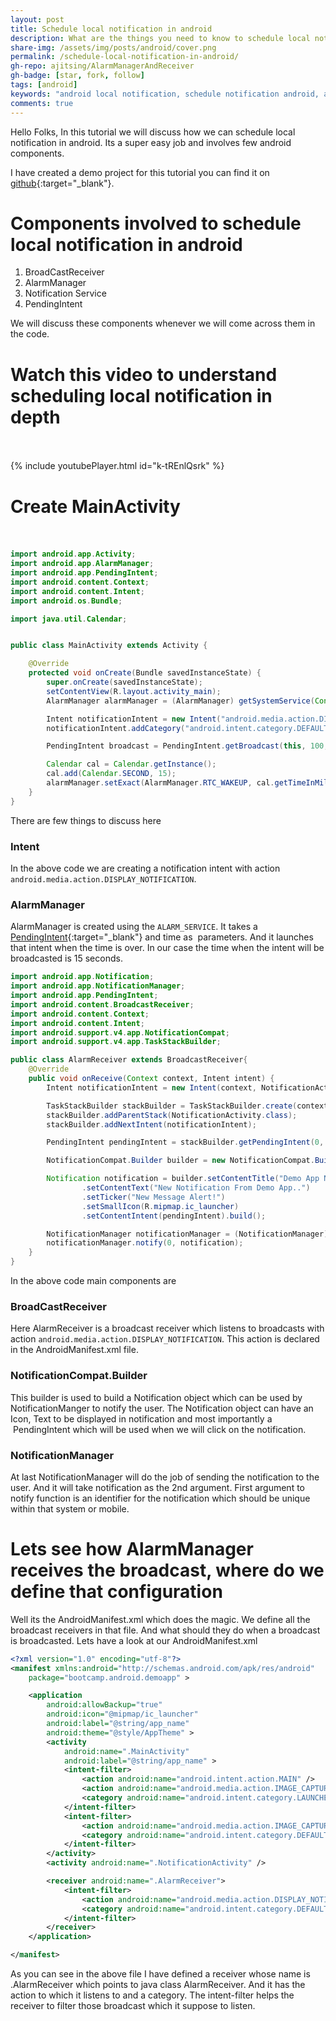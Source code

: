 ```yaml
---
layout: post
title: Schedule local notification in android
description: What are the things you need to know to schedule local notification in android. Here we will discuss in detail about the android components involved int it.
share-img: /assets/img/posts/android/cover.png
permalink: /schedule-local-notification-in-android/
gh-repo: ajitsing/AlarmManagerAndReceiver
gh-badge: [star, fork, follow]
tags: [android]
keywords: "android local notification, schedule notification android, android AlarmManager, android BroadcastReceiver, android notification tutorial, android PendingIntent, android app notifications, android development, android notification example"
comments: true
---
```


Hello Folks, In this tutorial we will discuss how we can schedule local notification in android. Its a super easy job and involves few android components.

I have created a demo project for this tutorial you can find it on [github](https://github.com/ajitsing/AlarmManagerAndReceiver){:target="_blank"}.

# Components involved to schedule local notification in android

1. BroadCastReceiver
2. AlarmManager
3. Notification Service
4. PendingIntent

We will discuss these components whenever we will come across them in the code.

# Watch this video to understand scheduling local notification in depth<br><br>

{% include youtubePlayer.html id="k-tREnlQsrk" %}

# Create MainActivity<br><br>

```java
import android.app.Activity;
import android.app.AlarmManager;
import android.app.PendingIntent;
import android.content.Context;
import android.content.Intent;
import android.os.Bundle;

import java.util.Calendar;


public class MainActivity extends Activity {

    @Override
    protected void onCreate(Bundle savedInstanceState) {
        super.onCreate(savedInstanceState);
        setContentView(R.layout.activity_main);
        AlarmManager alarmManager = (AlarmManager) getSystemService(Context.ALARM_SERVICE);

        Intent notificationIntent = new Intent("android.media.action.DISPLAY_NOTIFICATION");
        notificationIntent.addCategory("android.intent.category.DEFAULT");

        PendingIntent broadcast = PendingIntent.getBroadcast(this, 100, notificationIntent, PendingIntent.FLAG_UPDATE_CURRENT);

        Calendar cal = Calendar.getInstance();
        cal.add(Calendar.SECOND, 15);
        alarmManager.setExact(AlarmManager.RTC_WAKEUP, cal.getTimeInMillis(), broadcast);
    }
}
```

There are few things to discuss here

### Intent

In the above code we are creating a notification intent with action `android.media.action.DISPLAY_NOTIFICATION`.

### AlarmManager

AlarmManager is created using the `ALARM_SERVICE`. It takes a [PendingIntent](https://github.com/ajitsing/AlarmManagerAndReceiver){:target="_blank"} and time as  parameters. And it launches that intent when the time is over. In our case the time when the intent will be broadcasted is 15 seconds.

```java
import android.app.Notification;
import android.app.NotificationManager;
import android.app.PendingIntent;
import android.content.BroadcastReceiver;
import android.content.Context;
import android.content.Intent;
import android.support.v4.app.NotificationCompat;
import android.support.v4.app.TaskStackBuilder;

public class AlarmReceiver extends BroadcastReceiver{
    @Override
    public void onReceive(Context context, Intent intent) {
        Intent notificationIntent = new Intent(context, NotificationActivity.class);

        TaskStackBuilder stackBuilder = TaskStackBuilder.create(context);
        stackBuilder.addParentStack(NotificationActivity.class);
        stackBuilder.addNextIntent(notificationIntent);

        PendingIntent pendingIntent = stackBuilder.getPendingIntent(0, PendingIntent.FLAG_UPDATE_CURRENT);

        NotificationCompat.Builder builder = new NotificationCompat.Builder(context);

        Notification notification = builder.setContentTitle("Demo App Notification")
                .setContentText("New Notification From Demo App..")
                .setTicker("New Message Alert!")
                .setSmallIcon(R.mipmap.ic_launcher)
                .setContentIntent(pendingIntent).build();

        NotificationManager notificationManager = (NotificationManager) context.getSystemService(Context.NOTIFICATION_SERVICE);
        notificationManager.notify(0, notification);
    }
}
```

In the above code main components are

### BroadCastReceiver

Here AlarmReceiver is a broadcast receiver which listens to broadcasts with action `android.media.action.DISPLAY_NOTIFICATION`. This action is declared in the AndroidManifest.xml file.

### NotificationCompat.Builder

This builder is used to build a Notification object which can be used by NotificationManger to notify the user. The Notification object can have an Icon, Text to be displayed in notification and most importantly a  PendingIntent which will be used when we will click on the notification.

### NotificationManager

At last NotificationManager will do the job of sending the notification to the user. And it will take notification as the 2nd argument. First argument to notify function is an identifier for the notification which should be unique within that system or mobile.

# Lets see how AlarmManager receives the broadcast, where do we define that configuration

Well its the AndroidManifest.xml which does the magic. We define all the broadcast receivers in that file. And what should they do when a broadcast is broadcasted. Lets have a look at our AndroidManifest.xml

```xml
<?xml version="1.0" encoding="utf-8"?>
<manifest xmlns:android="http://schemas.android.com/apk/res/android"
    package="bootcamp.android.demoapp" >

    <application
        android:allowBackup="true"
        android:icon="@mipmap/ic_launcher"
        android:label="@string/app_name"
        android:theme="@style/AppTheme" >
        <activity
            android:name=".MainActivity"
            android:label="@string/app_name" >
            <intent-filter>
                <action android:name="android.intent.action.MAIN" />
                <action android:name="android.media.action.IMAGE_CAPTURE" />
                <category android:name="android.intent.category.LAUNCHER" />
            </intent-filter>
            <intent-filter>
                <action android:name="android.media.action.IMAGE_CAPTURE" />
                <category android:name="android.intent.category.DEFAULT" />
            </intent-filter>
        </activity>
        <activity android:name=".NotificationActivity" />

        <receiver android:name=".AlarmReceiver">
            <intent-filter>
                <action android:name="android.media.action.DISPLAY_NOTIFICATION" />
                <category android:name="android.intent.category.DEFAULT" />
            </intent-filter>
        </receiver>
    </application>

</manifest>
```

As you can see in the above file I have defined a receiver whose name is .AlarmReceiver which points to java class AlarmReceiver. And it has the action to which it listens to and a category. The intent-filter helps the receiver to filter those broadcast which it suppose to listen.


